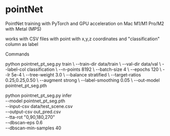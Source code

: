 # pointNet
PointNet training with PyTorch and GPU acceleration on Mac M1/M1 Pro/M2 with Metal (MPS)

works with CSV files with point with x,y,z coordinates and "classification" column as label


Commands

python pointnet_pt_seg.py train \\
  --train-dir data/train \\
  --val-dir data/val \\
  --label-col classification \\
  --n-points 8192 \\
  --batch-size 4 \\
  --epochs 120 \\
  --lr 5e-4 \\
  --tree-weight 3.0 \\
  --balance stratified \\
  --target-ratios 0.25,0.25,0.50 \\
  --augment strong \\
  --label-smoothing 0.05 \\
  --out-model pointnet_pt_seg.pth


  python pointnet_pt_seg.py infer \
  --model pointnet_pt_seg.pth \
  --input-csv data/test_scene.csv \
  --output-csv out_pred.csv \
  --tta-rot "0,90,180,270" \
  --dbscan-eps 0.6 \
  --dbscan-min-samples 40
